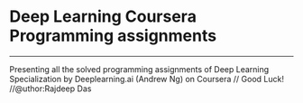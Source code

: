# Deep Learning Coursera Programming assignments
---------------------------------------------------------------------------------------------

Presenting all the solved programming assignments of Deep Learning Specialization by Deeplearning.ai (Andrew Ng) on Coursera
// Good Luck!
//@uthor:Rajdeep Das
